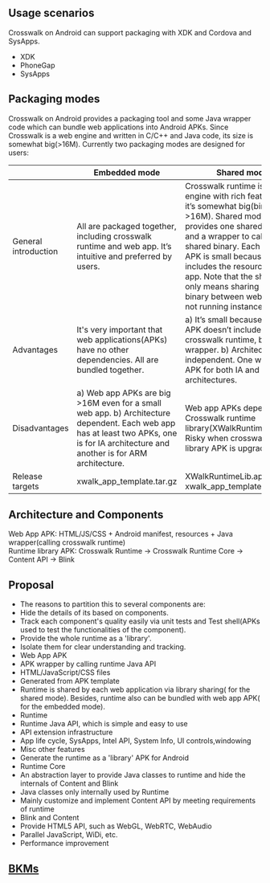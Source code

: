 ## Usage scenarios
Crosswalk on Android can support packaging with XDK and Cordova and SysApps.
 * XDK
 * PhoneGap
 * SysApps

## Packaging modes
Crosswalk on Android provides a packaging tool and some Java wrapper code which can bundle web applications into Android APKs. Since Crosswalk is a web engine and written in C/C++ and Java code, its size is somewhat big(>16M). Currently two packaging modes are designed for users:

| | Embedded mode | Shared mode |
-------------|--------------------|------------------
| General introduction | All are packaged together, including crosswalk runtime and web app. It’s intuitive and preferred by users.  | Crosswalk runtime is a web engine with rich features so it’s somewhat big(binary >16M). Shared mode provides one shared binary and a wrapper to call the shared binary. Each web app APK is small because it only includes the resources of web app. Note that the share mode only means sharing crosswalk binary between web apps but not running instances. |
| Advantages | It's very important that web applications(APKs) have no other dependencies. All are bundled together. | a) It’s small because web app APK doesn’t include the crosswalk runtime, but a thin wrapper. b) Architecture independent. One web app APK for both IA and ARM architectures. |
| Disadvantages | a) Web app APKs are big >16M even for a small web app. b) Architecture dependent. Each web app has at least two APKs, one is for IA architecture and another is for ARM architecture.| Web app APKs depend on Crosswalk runtime library(XWalkRuntimeLib.apk). Risky when crosswalk runtime library APK is upgraded.  |
| Release targets | xwalk_app_template.tar.gz  | XWalkRuntimeLib.apk, xwalk_app_template.tar.gz |

## Architecture and Components
Web App APK: HTML/JS/CSS + Android manifest, resources + Java wrapper(calling crosswalk runtime)  
Runtime library APK: Crosswalk Runtime -> Crosswalk Runtime Core -> Content API -> Blink  
  
## Proposal
 * The reasons to partition this to several components are:
  * Hide the details of its based on components.
  * Track each component's quality easily via unit tests and Test shell(APKs used to test the functionalities of the component).
  * Provide the whole runtime as a 'library'.
  * Isolate them for clear understanding and tracking.
 * Web App APK
  * APK wrapper by calling runtime Java API
  * HTML/JavaScript/CSS files
  * Generated from APK template
  * Runtime is shared by each web application via library sharing( for the shared mode). Besides, runtime also can be bundled with web app APK( for the embedded mode).
 * Runtime
  * Runtime Java API, which is simple and easy to use
  * API extension infrastructure
  * App life cycle, SysApps, Intel API, System Info, UI controls,windowing
  * Misc other features
  * Generate the runtime as a 'library' APK for Android
 * Runtime Core
  * An abstraction layer to provide Java classes to runtime and hide the internals of Content and Blink
  * Java classes only internally used by Runtime
  * Mainly customize and implement Content API by meeting requirements of runtime
 * Blink and Content
  * Provide HTML5 API, such as WebGL, WebRTC, WebAudio
  * Parallel JavaScript, WiDi, etc.
  * Performance improvement

## [BKMs](Android-BKM)
   